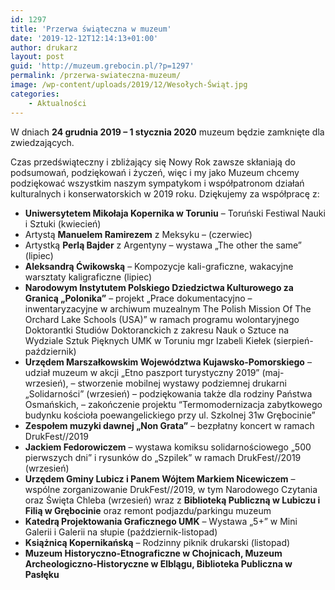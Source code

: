 ```yaml
---
id: 1297
title: 'Przerwa świąteczna w muzeum'
date: '2019-12-12T12:14:13+01:00'
author: drukarz
layout: post
guid: 'http://muzeum.grebocin.pl/?p=1297'
permalink: /przerwa-swiateczna-muzeum/
image: /wp-content/uploads/2019/12/Wesołych-Świąt.jpg
categories:
    - Aktualności
---
```


W dniach **24 grudnia 2019 – 1 stycznia 2020** muzeum będzie zamknięte dla zwiedzających.

Czas przedświąteczny i zbliżający się Nowy Rok zawsze skłaniają do podsumowań, podziękowań i życzeń, więc i my jako Muzeum chcemy podziękować wszystkim naszym sympatykom i współpatronom działań kulturalnych i konserwatorskich w 2019 roku. Dziękujemy za współpracę z:

- **Uniwersytetem Mikołaja Kopernika w Toruniu** – Toruński Festiwal Nauki i Sztuki (kwiecień)
- Artystą **Manuelem Ramirezem** z Meksyku – (czerwiec)
- Artystką **Perlą Bajder** z Argentyny – wystawa „The other the same” (lipiec)
- **Aleksandrą Ćwikowską** – Kompozycje kali-graficzne, wakacyjne warsztaty kaligraficzne (lipiec)
- **Narodowym Instytutem Polskiego Dziedzictwa Kulturowego za Granicą „Polonika”** – projekt „Prace dokumentacyjno – inwentaryzacyjne w archiwum muzealnym The Polish Mission Of The Orchard Lake Schools (USA)” w ramach programu wolontaryjnego Doktorantki Studiów Doktoranckich z zakresu Nauk o Sztuce na Wydziale Sztuk Pięknych UMK w Toruniu mgr Izabeli Kiełek (sierpień-październik)
- **Urzędem Marszałkowskim Województwa Kujawsko-Pomorskiego** – udział muzeum w akcji „Etno paszport turystyczny 2019” (maj-wrzesień), – stworzenie mobilnej wystawy podziemnej drukarni „Solidarności” (wrzesień) – podziękowania także dla rodziny Państwa Osmańskich, – zakończenie projektu “Termomodernizacja zabytkowego budynku kościoła poewangelickiego przy ul. Szkolnej 31w Grębocinie”
- **Zespołem muzyki dawnej „Non Grata”** – bezpłatny koncert w ramach DrukFest//2019
- **Jackiem Fedorowiczem** – wystawa komiksu solidarnościowego „500 pierwszych dni” i rysunków do „Szpilek” w ramach DrukFest//2019 (wrzesień)
- ****Urzędem Gminy Lubicz i Panem Wójtem Markiem Nicewiczem**** – wspólne zorganizowanie DrukFest//2019, w tym Narodowego Czytania oraz Święta Chleba (wrzesień) wraz z **Biblioteką Publiczną w Lubiczu i Filią w Grębocinie** oraz remont podjazdu/parkingu muzeum
- **Katedrą Projektowania Graficznego UMK** – Wystawa „5+” w Mini Galerii i Galerii na słupie (październik-listopad)
- **Książnicą Kopernikańską** – Rodzinny piknik drukarski (listopad)
- **Muzeum Historyczno-Etnograficzne w Chojnicach, Muzeum Archeologiczno-Historyczne w Elblągu, Biblioteka Publiczna w Pasłęku**